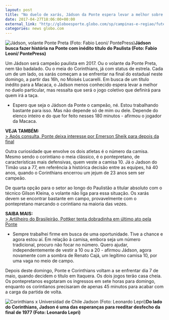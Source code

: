 ```yaml
---
layout: post
title: "No duelo de xarás, Jádson da Ponte espera levar a melhor sobre corintiano "
date: 2017-04-27T18:06:00+00:00
external_link: "http://globoesporte.globo.com/sp/campinas-e-regiao/futebol/times/ponte-preta/noticia/2017/04/no-duelo-de-xaras-jadson-da-ponte-espera-levar-melhor-sobre-corintiano.html"
categories: news globo.com
---
```

 ![Jádson, volante Ponte Preta (Foto: Fabio Leoni/ PontePress)](http://s2.glbimg.com/ANn0RU3S9kOXNPfOZ_Du3nEY6OM=/174x5:641x623/300x397/s.glbimg.com/es/ge/f/original/2017/02/10/jadson.5_8mOmXrY.jpg "Jádson, volante Ponte Preta (Foto: Fabio Leoni/ PontePress)")**Jádson busca fazer história na Ponte com inédito título do Paulista (Foto: Fabio Leoni/ PontePress)**

Um Jádson será campeão paulista em 2017. Ou o volante da Ponte Preta, nem tão badalado. Ou o meia do Corinthians, já com status de estrela. Cada um de um lado, os xarás começam a se enfrentar na final do estadual neste domingo, a partir das 16h, no Moisés Lucarelli.&nbsp;Em busca de um título inédito para a Macaca, o Jádson menos conhecido espera levar a melhor no duelo particular, mas ressalta que será o jogo coletivo que definirá para quem irá a taça.&nbsp;

- Espero que seja o Jádson da Ponte o campeão, né. Estou trabalhando bastante para isso. Mas não depende só de mim ou dele. Depende do elenco inteiro e do que for feito nesses 180 minutos - afirmou o jogador da Macaca.&nbsp;

**VEJA TAMBÉM:**  
[\>&nbsp;Após consulta, Ponte deixa interesse por Emerson Sheik para depois da final](http://globoesporte.globo.com/sp/campinas-e-regiao/futebol/times/ponte-preta/noticia/2017/04/apos-consulta-ponte-deixa-interesse-por-emerson-sheik-para-depois-da-final.html)

Outra curiosidade que envolve os dois atletas é o número da camisa. Mesmo sendo o corintiano o meia clássico, é o pontepretano, de características mais defensivas, quem veste a camisa 10. Já o Jadson do Timão usa a 77, em referência à histórica decisão entre as equipes, há 40 anos, quando o Corinthians encerrou um jejum de 23 anos sem ser campeão.&nbsp;

De quarta opção para o setor ao longo do Paulistão a titular absoluto com o técnico Gilson Kleina, o volante não liga para essa situação.&nbsp;Os xarás devem se encontrar bastante em campo, provavelmente com o pontepretano marcando o corintiano na maioria das vezes.&nbsp;

**SAIBA MAIS:**  
[\>&nbsp;Artilheiro do Brasileirão, Pottker tenta dobradinha em último ato pela Ponte](http://globoesporte.globo.com/sp/campinas-e-regiao/futebol/times/ponte-preta/noticia/2017/04/artilheiro-do-brasileirao-pottker-tenta-dobradinha-em-ultimo-ato-pela-ponte.html)

- Sempre trabalhei firme em busca de uma oportunidade. Tive a chance e agora estou aí. Em relação à camisa, embora seja um número tradicional, procuro não focar no número. Quero ajudar, independentemente de vestir a 10 ou a 20 - afirmou Jádson, agora novamente com a sombra de Renato Cajá, um legítimo camisa 10, por uma vaga no meio de campo.&nbsp;

Depois deste domingo, Ponte e Corinthians voltam a se enfrentar dia 7 de maio, quando decidem o título em Itaquera. Os dois jogos terão casa cheia. Os pontepretanos esgotaram os ingressos em sete horas para domingo, enquanto os corintianos precisaram de apenas 45 minutos para acabar com a carga da partida de volta.

 ![Corinthians x Universidad de Chile Jadson (Foto: Leonardo Lepri)](http://s2.glbimg.com/jpk8m9Ys7m-sWxuStxe_PeqGcgg=/0x24:799x442/690x360/s.glbimg.com/es/ge/f/original/2017/04/05/corinthiansxuniversidad05.04-21.jpg "Corinthians x Universidad de Chile Jadson (Foto: Leonardo Lepri)")**Do lado do Corinthians, Jadson é uma&nbsp;das esperanças para reeditar desfecho da final de 1977 (Foto: Leonardo Lepri)**

